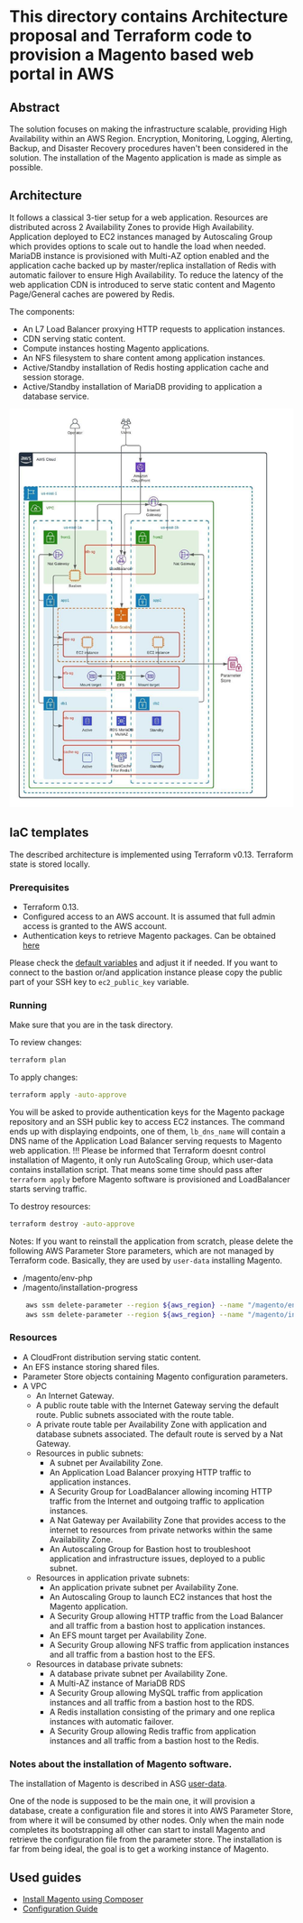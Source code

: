 # This directory contains Architecture proposal and Terraform code to provision a Magento based web portal in AWS

## Abstract

The solution focuses on making the infrastructure scalable, providing High Availability within an AWS Region.  Encryption, Monitoring, Logging, Alerting, Backup, and Disaster Recovery procedures haven't been considered in the solution. The installation of the Magento application is made as simple as possible.


## Architecture

It follows a classical 3-tier setup for a web application. Resources are distributed across 2 Availability Zones to provide High Availability. Application deployed to EC2 instances managed by Autoscaling Group which provides options to scale out to handle the load when needed. MariaDB instance is provisioned with Multi-AZ option enabled and the application cache backed up by master/replica installation of Redis with automatic failover to ensure High Availability. To reduce the latency of the web application CDN is introduced to serve static content and Magento Page/General caches are powered by Redis.

The components:
* An L7 Load Balancer proxying HTTP requests to application instances.
* CDN serving static content.
* Compute instances hosting Magento applications.
* An NFS filesystem to share content among application instances.
* Active/Standby installation of Redis hosting application cache and session storage.
* Active/Standby installation of MariaDB providing to application a database service.

![Architecture](../assets/Architecture01.jpg)

## IaC templates

The described architecture is implemented using Terraform v0.13. Terraform state is stored locally.

### Prerequisites

* Terraform 0.13.
* Configured access to an AWS account. It is assumed that full admin access is granted to the AWS account.
* Authentication keys to retrieve Magento packages. Can be obtained [here](https://devdocs.magento.com/guides/v2.4/install-gde/prereq/connect-auth.html)

Please check the [default variables](terraform.tfvars) and adjust it if needed. If you want to connect to the bastion or/and application instance please copy the public part of your SSH key to `ec2_public_key` variable.


### Running

Make sure that you are in the task directory.

To review changes:

```sh
terraform plan
```

To apply changes:

```sh
terraform apply -auto-approve
```
You will be asked to provide authentication keys for the Magento package repository and an SSH public key to access EC2 instances.
The command ends up with displaying endpoints, one of them, `lb_dns_name` will contain a DNS name of the Application Load Balancer serving requests to Magento web application.
!!! Please be informed that Terraform doesnt control installation of Magento, it only run AutoScaling Group, which user-data contains installation script. That means some time should pass after `terraform apply` before Magento software is provisioned and LoadBalancer starts serving traffic.

To destroy resources:

```sh
terraform destroy -auto-approve
```

Notes: If you want to reinstall the application from scratch, please delete the following AWS Parameter Store parameters, which are not managed by Terraform code. Basically, they are used by `user-data` installing Magento.

* /magento/env-php
* /magento/installation-progress

```sh
    aws ssm delete-parameter --region ${aws_region} --name "/magento/env-php"
    aws ssm delete-parameter --region ${aws_region} --name "/magento/installation-progress"
```


### Resources

* A CloudFront distribution serving static content.
* An EFS instance storing shared files.
* Parameter Store objects containing Magento configuration parameters.
* A VPC
  * An Internet Gateway.
  * A public route table with the Internet Gateway serving the default route. Public subnets associated with the route table.
  * A private route table per Availability Zone with application and database subnets associated. The default route is served by a Nat Gateway.
  * Resources in public subnets:
    * A subnet per Availability Zone.
    * An Application Load Balancer proxying HTTP traffic to application instances.
    * A Security Group for LoadBalancer allowing incoming HTTP traffic from the Internet and outgoing traffic to application instances.
    * A Nat Gateway per Availability Zone that provides access to the internet to resources from private networks within the same Availability Zone.
    * An Autoscaling Group for Bastion host to troubleshoot application and infrastructure issues, deployed to a public subnet.
  * Resources in application private subnets:
    * An application private subnet per Availability Zone.
    * An Autoscaling Group to launch EC2 instances that host the Magento application.
    * A Security Group allowing HTTP traffic from the Load Balancer and all traffic from a bastion host to application instances.
    * An EFS mount target per Availability Zone.
    * A Security Group allowing NFS traffic from application instances and all traffic from a bastion host to the EFS.
  * Resources in database private subnets:
    * A database private subnet per Availability Zone.
    * A Multi-AZ instance of MariaDB RDS
    * A Security Group allowing MySQL traffic from application instances and all traffic from a bastion host to the RDS.
    * A Redis installation consisting of the primary and one replica instances with automatic failover.
    * A Security Group allowing Redis traffic from application instances and all traffic from a bastion host to the Redis.

### Notes about the installation of Magento software.
The installation of Magento is described in ASG [user-data](templates/app_user_data.sh).

One of the node is supposed to be the main one, it will provision a database, create a configuration file and stores it into AWS Parameter Store, from where it will be consumed by other nodes. Only when the main node completes its bootstrapping all other can start to install Magento and retrieve the configuration file from the parameter store. The installation is far from being ideal, the goal is to get a working instance of Magento.

## Used guides
* [Install Magento using Composer](https://devdocs.magento.com/guides/v2.4/install-gde/composer.html)
* [Configuration Guide](https://devdocs.magento.com/guides/v2.4/config-guide/bk-config-guide.html)
